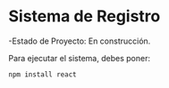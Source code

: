<h1> Sistema de Registro </h1>

-Estado de Proyecto: En construcción.

Para ejecutar el sistema, debes poner:

```npm install react```
